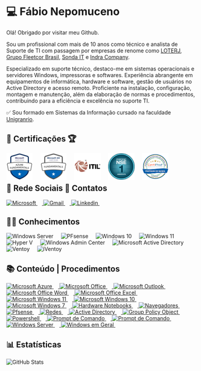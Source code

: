 # 💻 Fábio Nepomuceno

Olá! Obrigado por visitar meu Github.

Sou um profissional com mais de 10 anos como técnico e analista de Suporte de TI com passagem por empresas de renome como [LOTERJ](https://www.loterj.rj.gov.br), [Grupo Fleetcor Brasil](https://www.semparar.com.br), [Sonda IT](https://www.sonda.com/pt) e [Indra Company](https://www.minsait.com/pt). 

Especializado em suporte técnico, destaco-me em sistemas operacionais e servidores Windows, impressoras e softwares. Experiência abrangente em equipamentos de informática, hardware e software, gestão de usuários no Active Directory e acesso remoto. Proficiente na instalação, configuração, montagem e manutenção, além da elaboração de normas e procedimentos, contribuindo para a eficiência e excelência no suporte TI.

✅ Sou formado em Sistemas da Informação cursado na faculdade [Unigranrio](https://unigranrio.edu.br/).


## 🚀 Certificações 🏆

<img 
    align="left" 
    alt="Azure Fundamentals"
    title="Microsoft Azure Fundamentals" 
    width="70px" 
    style="padding-right: 20px;" 
    src="https://github.com/fabioceno/img/blob/14fa87bab48b8e8f87185f604ac5a2ebfdf8681e/AZ900.png" 
/>
<img 
    align="left" 
    alt="365 Fundamentals" 
    title="Microsoft 365 Fundamentals"
    width="70px" 
    style="padding-right: 20px;" 
    src="https://github.com/fabioceno/img/blob/14fa87bab48b8e8f87185f604ac5a2ebfdf8681e/Ms900.png" 
/>
<img 
    align="left" 
    alt="Itil v3" 
    title="Itil v3 Foundations"
    width="70px" 
    style="padding-right: 20px;" 
    src="https://github.com/fabioceno/img/blob/14e9da7c207bc5d8a9154cb9be539fc3b5adccfb/Itil-v3.png" 
/>
<img 
    align="left" 
    alt="NSE 1"
    title="NSE 1 Fortinet" 
    width="70px" 
    style="padding-right: 20px;" 
    src="https://github.com/fabioceno/img/blob/8b1cfa94bc66e9aa867533810342ee2600b82de1/nse_1_fortinet.png" 
/>
<img 
    align="left" 
    alt="Certpro" 
    title="Lei de Proteção de dados"
    width="70px" 
    style="padding-right: 20px;" 
    src="https://github.com/fabioceno/img/blob/8b1cfa94bc66e9aa867533810342ee2600b82de1/prot_dados.png" 
/>
<br/>
<br/>
<br/>

## 📡 Rede Sociais 📩 Contatos

<div align="left">
            <a href="https://learn.microsoft.com/pt-br/users/fabioceno">
        <img 
            alt="Microsoft" 
            title="Me siga no Microsoft Learning" src="https://img.shields.io/badge/Learn-gold?style=for-the-badge&label=Ms" target="_blank"
        />
        <img width="12" />
    </a>        
        <a href="mailto:fnsilva.ti@gmail.com">
        <img 
            alt="Gmail" 
            title="Contato" 
            src="https://img.shields.io/badge/Gmail-white?style=for-the-badge&logo=gmail&logoColor=Red" target="_blank"
        />
        <img width="12" />
    </a>
    <a href="https://www.linkedin.com/in/fabio-nepomuceno">
        <img 
            alt="Linkedin" 
            title="Envie um Convite!" 
            src="https://img.shields.io/badge/-LinkedIn-%230077B5?style=for-the-badge&logo=linkedin&logoColor=white"target="_blank"
        />
        <img width="12" />
    </a>
    </a>
</div>

## 👨‍🎓 Conhecimentos

<div align="left">
        <img 
            alt="Windows Server" 
            src="https://img.shields.io/badge/Windows%20Server-darkblue?style=for-the-badge"target="_blank"
            title="Windows Server"
            />
        <img width="12" />
        <img 
            alt="PFsense" 
            src="https://img.shields.io/badge/Pfsense-white?style=for-the-badge&logo=pfsense&logoColor=darkblue"target="_blank"
            title="Firewall PFsense"
        />
        <img width="12" />
        <img 
            alt="Windows 10" 
            src="https://img.shields.io/badge/Windows%2010-blue?style=for-the-badge"target="_blank"
            title="Windows 10 Client"
        />
        <img width="12" />
        <img 
            alt="Windows 11" 
            src="https://img.shields.io/badge/Windows%2011-lightblue?style=for-the-badge"target="_blank"
            title="Windows 11 Client"
        />
        <img width="12" />
        <img 
            alt="Hyper V" 
            src="https://img.shields.io/badge/Hyper%20v-darkgreen?style=for-the-badge"target="_blank"
            title="Microsoft Hyper V"
        />
        <img width="12" />
        <img 
            alt="Windows Admin Center" 
            src="https://img.shields.io/badge/Windows%20Admin%20Center-grey?style=for-the-badge"target="_blank"
            title="Windows Admin Center"
        />
      <img width="12" />
        <img 
            alt="Microsoft Active Directory" 
            src="https://img.shields.io/badge/Active%20Directory-blue?style=for-the-badge"target="_blank"  
            title="Microsoft Active Directory"
        />
      <img width="12" />            
        <img 
            alt="Ventoy" 
            src="https://img.shields.io/badge/Ventoy-darkblue?style=for-the-badge"target="_blank"
            title="Ventoy Bootable"
        />
      <img width="12" />
        <img 
            alt="iVentoy" 
            src="https://img.shields.io/badge/iVentoy-darkred?style=for-the-badge"target="_blank" 
            title="iVentoy Bootable PXE"
        />
      <img width="12" />

## 📚 Conteúdo | Procedimentos

<div align="left">
    <a href="https://github.com/fabioceno/procedimentos-tecnicos/tree/main/Azure">
        <img 
            alt="Microsoft Azure" 
            title="Alguns procedimentos de Microsoft Azure" src="https://img.shields.io/badge/Ms%20Azure-gray?style=for-the-badge" target="_blank"
        />
        <img width="12" />
    </a>
    <a href="https://github.com/fabioceno/procedimentos-tecnicos/tree/main/Microsoft%20Office">
        <img 
            alt="Microsoft Office" 
            title="Alguns procedimentos de Microsoft Office" src="https://img.shields.io/badge/Ms%20Office-gray?style=for-the-badge" target="_blank"
        />
        <img width="12" />
    </a>
    <a href="https://github.com/fabioceno/procedimentos-tecnicos/tree/main/Microsoft%20Outlook">
        <img 
            alt="Microsoft Outlook" 
            title="Alguns procedimentos de Microsoft Outlook" src="https://img.shields.io/badge/Ms%20Outlook-gray?style=for-the-badge" target="_blank"
        />
        <img width="12" />
    </a>    
    <a href="https://github.com/fabioceno/procedimentos-tecnicos/tree/main/Microsoft%20Word">
        <img 
            alt="Microsoft Office Word" 
            title="Alguns procedimentos de Microsoft Office Word" src="https://img.shields.io/badge/Ms%20Word-gray?style=for-the-badge" target="_blank"
        />
        <img width="12" />
    </a>
    <a href="https://github.com/fabioceno/procedimentos-tecnicos/tree/main/Microsoft%20Excel">
        <img 
            alt="Microsoft Office Excel" 
            title="Alguns procedimentos de Microsoft Office Excel" src="https://img.shields.io/badge/Ms%20Excel-gray?style=for-the-badge" target="_blank"
        />
        <img width="12" />
    </a>
    <a href="https://github.com/fabioceno/procedimentos-tecnicos/tree/main/Windows%2011">
        <img 
            alt="Microsoft Windows 11" 
            title="Alguns procedimentos de Microsoft Windows 11" src="https://img.shields.io/badge/Ms%20Windows%2011-gray?style=for-the-badge" target="_blank"
        />
        <img width="12" />
    </a>
    <a href="https://github.com/fabioceno/procedimentos-tecnicos/tree/main/Windows%2010">
        <img 
            alt="Microsoft Windows 10" 
            title="Alguns procedimentos de Microsoft Windows 10" src="https://img.shields.io/badge/Ms%20Windows%2010-gray?style=for-the-badge" target="_blank"
        />
        <img width="12" />
    </a>
    <a href="https://github.com/fabioceno/procedimentos-tecnicos/tree/main/Windows%207">
        <img 
            alt="Microsoft Windows 7" 
            title="Alguns procedimentos de Microsoft Windows 7" src="https://img.shields.io/badge/Ms%20Windows%207-gray?style=for-the-badge" target="_blank"
        />
        <img width="12" />
    </a>
    <a href="https://github.com/fabioceno/procedimentos-tecnicos/tree/main/HDW%20Notebooks">
        <img 
            alt="Hardware Notebooks" 
            title="Alguns procedimentos de manutenção de Notebooks" src="https://img.shields.io/badge/Hdw%20Notebooks-gray?style=for-the-badge" target="_blank"
        />
        <img width="12" />
    </a>
    <a href="https://github.com/fabioceno/procedimentos-tecnicos/tree/main/Navegadores">
        <img 
            alt="Navegadores" 
            title="Alguns procedimentos navegadores / Browsers" src="https://img.shields.io/badge/Navegadores-gray?style=for-the-badge" target="_blank"
        />
        <img width="12" />
    </a>
<a href="https://github.com/fabioceno/procedimentos-tecnicos/tree/main/Pfsense">
        <img 
            alt="Pfsense" 
            title="Alguns procedimentos de Pfsense" src="https://img.shields.io/badge/Pfsense-gray?style=for-the-badge&logo=Pfsense" target="_blank"
        />
        <img width="12" />
    </a>
<a href="https://github.com/fabioceno/procedimentos-tecnicos/tree/main/Redes">
        <img 
            alt="Redes" 
            title="Alguns procedimentos de Redes" src="https://img.shields.io/badge/Redes-gray?style=for-the-badge" target="_blank"
        />
        <img width="12" />
    </a>
<a href="https://github.com/fabioceno/procedimentos-tecnicos/tree/main/Windows%20Active%20Directory">
        <img 
            alt="Active Directory" 
            title="Alguns procedimentos de Active Directory" src="https://img.shields.io/badge/Active%20Directory-gray?style=for-the-badge" target="_blank"
        />
        <img width="12" />
    </a>
<a href="https://github.com/fabioceno/procedimentos-tecnicos/tree/main/Windows%20GPO">
        <img 
            alt="Group Policy Object" 
            title="Alguns procedimentos de GPO" src="https://img.shields.io/badge/Group%20Policy-gray?style=for-the-badge" target="_blank"
        />
        <img width="12" />
    </a>
<a href="https://github.com/fabioceno/procedimentos-tecnicos/tree/main/Windows%20Powershell">
        <img 
            alt="Powershell" 
            title="Alguns procedimentos de Powershell" src="https://img.shields.io/badge/Powershell-gray?style=for-the-badge&logo=Powershell" target="_blank"
        />
        <img width="12" />
    </a>
<a href="https://github.com/fabioceno/procedimentos-tecnicos/tree/main/Windows%20Prompt%20Comando">
        <img 
            alt="Prompt de Comando" 
            title="Alguns procedimentos de Prompt de Comando" src="https://img.shields.io/badge/Prompt%20Comando-gray?style=for-the-badge&logo=Msdos" target="_blank"
        />
        <img width="12" />
    </a>
<a href="https://github.com/fabioceno/procedimentos-tecnicos/tree/main/Windows%20Prompt%20Comando">
        <img 
            alt="Prompt de Comando" 
            title="Alguns procedimentos de Prompt de Comando" src="https://img.shields.io/badge/Prompt%20Comando-gray?style=for-the-badge&logo=Msdos" target="_blank"
        />
        <img width="12" />
    </a>
<a href="https://github.com/fabioceno/procedimentos-tecnicos/tree/main/Windows%20Server">
        <img 
            alt="Windows Server" 
            title="Alguns procedimentos de Windows Server" src="https://img.shields.io/badge/Windows%20Server-gray?style=for-the-badge" target="_blank"
        />
        <img width="12" />
    </a>
<a href="https://github.com/fabioceno/procedimentos-tecnicos/tree/main/Windows%20em%20Geral">
        <img 
            alt="Windows em Geral" 
            title="Alguns procedimentos de Windows em geral" src="https://img.shields.io/badge/ms%20Windows-gray?style=for-the-badge" target="_blank"
        />
        <img width="12" />
    </a>

<br/>

## 📊 Estatísticas

<p>
  <img 
    align="left" 
    alt="GitHub Stats" 
    height="200" 
    style="padding-right: 10px;" 
    src="https://github-readme-stats.vercel.app/api?username=fabioceno&show_icons=true&theme=tokyonight&include_all_commits=true&locale=pt-br" 
  />

</p>
